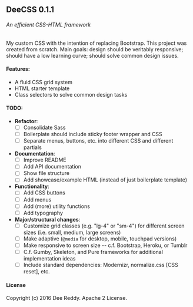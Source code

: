 ## DeeCSS 0.1.1
###### An efficient CSS-HTML framework

My custom CSS with the intention of replacing Bootstrap. This project was created from scratch. 
Main goals: design should be veritably responsive; should have a low learning curve; should solve common design issues.

#### Features:

- A fluid CSS grid system
- HTML starter template
- Class selectors to solve common design tasks

#### TODO:

- **Refactor**:
    + [ ] Consolidate Sass
    + [ ] Boilerplate should include sticky footer wrapper and CSS
    + [ ] Separate menus, buttons, etc. into different CSS and different partials
- **Documentation**:
    + [ ] Improve README
    + [ ] Add API documentation
    + [ ] Show file structure
    + [ ] Add showcase/example HTML (instead of just boilerplate template)
- **Functionality**:
    + [ ] Add CSS buttons
    + [ ] Add menus
    + [ ] Add (more) utility functions
    + [ ] Add typography
- **Major/structural changes**:
    + [ ] Customize grid classes (e.g. "lg-4" or "sm-4") for different screen sizes (i.e. small, medium, large screens)
    + [ ] Make adaptive (`@media` for desktop, mobile, touchpad versions)
    + [ ] Make responsive to screen size -- c.f. Bootstrap, Heroku, or Tumblr
    + [ ] C.f. Gumby, Skeleton, and Pure frameworks for additional implementation ideas
    + [ ] Include standard dependencies: Modernizr, normalize.css [CSS reset], etc.

#### License
Copyright (c) 2016 Dee Reddy. Apache 2 License.
